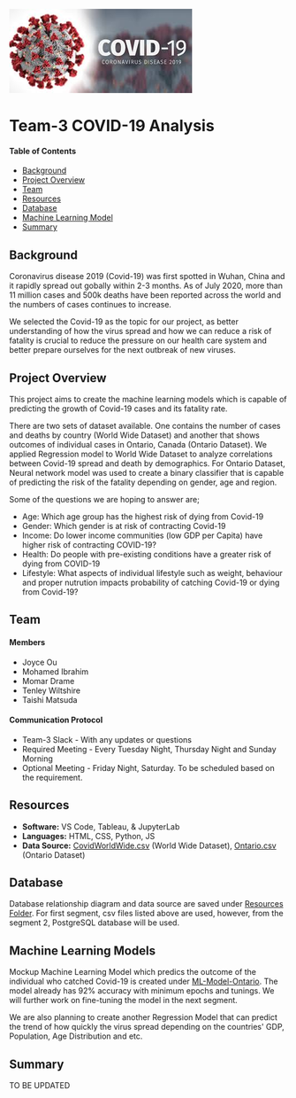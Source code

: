 ![header_pic](images/covid.png)

# Team-3 COVID-19 Analysis 

#### Table of Contents  

* [Background](#Background)
* [Project Overview](#project-overview)
* [Team](#Team)
* [Resources](#resources)
* [Database](#Database)
* [Machine Learning Model](#Machine-Learning-Models)
* [Summary](#summary)

## Background

Coronavirus disease 2019 (Covid-19) was first spotted in Wuhan, China and it rapidly spread out gobally within 2-3 months. As of July 2020, more than 11 million cases and 500k deaths have been reported across the world and the numbers of cases continues to increase. 

We selected the Covid-19 as the topic for our project, as better understanding of how the virus spread and how we can reduce a risk of fatality is crucial to reduce the pressure on our health care system and better prepare ourselves for the next outbreak of new viruses.

## Project Overview
This project aims to create the machine learning models which is capable of predicting the growth of Covid-19 cases and its fatality rate.

There are two sets of dataset available. One contains the number of cases and deaths by country (World Wide Dataset) and another that shows outcomes of individual cases in Ontario, Canada (Ontario Dataset).
We applied Regression model to World Wide Dataset to analyze correlations between Covid-19 spread and death by demographics. 
For Ontario Dataset, Neural network model was used to create a binary classifier that is capable of predicting the risk of the fatality depending on gender, age and region.

Some of the questions we are hoping to answer are;
- Age: Which age group has the highest risk of dying from Covid-19
- Gender: Which gender is at risk of contracting Covid-19
- Income: Do lower income communities (low GDP per Capita) have higher risk of contracting COVID-19?
- Health: Do people with pre-existing conditions have a greater risk of dying from COVID-19
- Lifestyle: What aspects of individual lifestyle such as weight, behaviour and proper nutrution impacts probability of catching Covid-19 or dying from Covid-19?

## Team
#### Members
* Joyce Ou
* Mohamed Ibrahim
* Momar Drame
* Tenley Wiltshire
* Taishi Matsuda

#### Communication Protocol
* Team-3 Slack - With any updates or questions
* Required Meeting - Every Tuesday Night, Thursday Night and Sunday Morning
* Optional Meeting - Friday Night, Saturday. To be scheduled based on the requirement.

## Resources
- **Software:** VS Code, Tableau, & JupyterLab  
- **Languages:** HTML, CSS, Python, JS 
- **Data Source:** [CovidWorldWide.csv](Resources\CovidWorldWide.csv) (World Wide Dataset), [Ontario.csv](Resources\Ontario.csv) (Ontario Dataset)


## Database
Database relationship diagram and data source are saved under [Resources Folder](Resources).
For first segment, csv files listed above are used, however, from the segment 2, PostgreSQL database will be used.

## Machine Learning Models
Mockup Machine Learning Model which predics the outcome of the individual who catched Covid-19 is created under [ML-Model-Ontario](ML-Model-Ontario).
The model already has 92% accuracy with minimum epochs and tunings. We will further work on fine-tuning the model in the next segment.

We are also planning to create another Regression Model that can predict the trend of how quickly the virus spread depending on the countries' GDP, Population, Age Distribution and etc.

## Summary 
TO BE UPDATED
